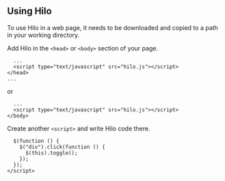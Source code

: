## Using Hilo

To use Hilo in a web page, it needs to be downloaded and copied 
to a path in your working directory.

Add Hilo in the `<head>` or `<body>` section of your page.

```<head>
  ...
  <script type="text/javascript" src="hilo.js"></script>
</head>
...
```

or

```<body>
  ...
  <script type="text/javascript" src="hilo.js"></script>
</body>
```

Create another `<script>` and write Hilo code there.

```<script>
  $(function () {
    $("div").click(function () {
      $(this).toggle();
    });
  });
</script>
```
